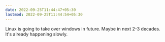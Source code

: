 ```yaml
---
date: 2022-09-25T11:44:47+05:30
lastmod: 2022-09-25T11:44:54+05:30
---
```


Linux is going to take over windows in future. Maybe in next 2-3 decades. It's already happening slowly.

